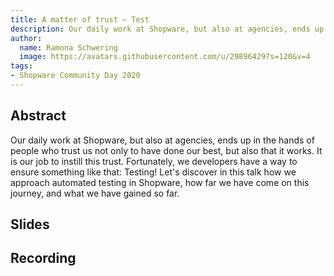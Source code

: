 ```yaml
---
title: A matter of trust – Test
description: Our daily work at Shopware, but also at agencies, ends up in the hands of people who trust us not only to have done our best, but also that it works.
author:
  name: Ramona Schwering
  image: https://avatars.githubusercontent.com/u/29896429?s=120&v=4
tags:
- Shopware Community Day 2020
---
```


## Abstract

Our daily work at Shopware, but also at agencies, ends up in the hands of people who trust us not only to have done our best, but also that it works. It is our job to instill this trust. Fortunately, we developers have a way to ensure something like that: Testing! Let's discover in this talk how we approach automated testing in Shopware, how far we have come on this journey, and what we have gained so far.

## Slides

<media-grid :media="[{
name: 'Slides',
url: 'https://speakerdeck.com/leichteckig/a-matter-of-trust-test'
}]"></media-grid>

## Recording

<media-grid :media="[{
name: 'SCD\'21',
url: 'https://www.youtube.com/embed/sxvQoWF4KS0'
}]"></media-grid>
